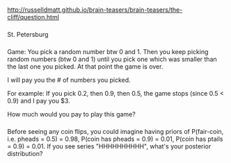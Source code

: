 
###
http://russelldmatt.github.io/brain-teasers/brain-teasers/the-cliff/question.html

###
St. Petersburg

###
Game: You pick a random number btw  0 and 1.  Then you keep picking random numbers (btw 0 and 1) until you pick one which was smaller than the last one you picked.  At that point the game is over.

I will pay you the # of numbers you picked.

For example:
If you pick 0.2, then 0.9, then 0.5, the game stops (since 0.5 < 0.9) and I pay you $3.

How much would you pay to play this game?

###
Before seeing any coin flips, you could imagine having priors of
P(fair-coin, i.e. pheads = 0.5) = 0.98, P(coin has pheads = 0.9) =
0.01, P(coin has ptails = 0.9) = 0.01.  If you see series
"HHHHHHHHHH", what's your posterior distribution?

